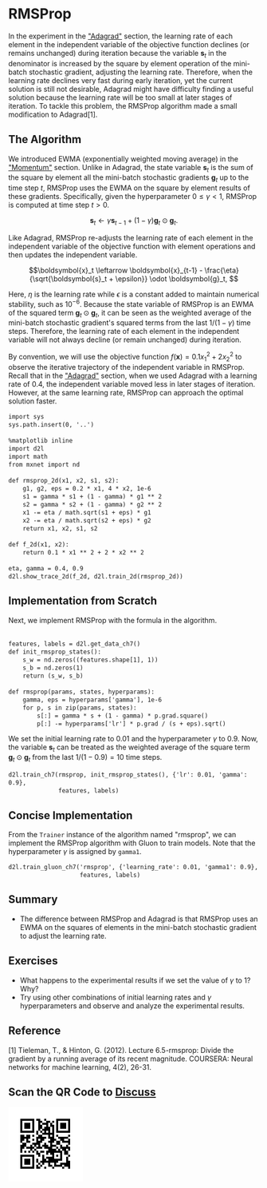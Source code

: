 # RMSProp

In the experiment in the ["Adagrad"](adagrad.md) section, the learning rate of each element in the independent variable of the objective function declines (or remains unchanged) during iteration because the variable $\boldsymbol{s}_t$ in the denominator is increased by the square by element operation of the mini-batch stochastic gradient, adjusting the learning rate. Therefore, when the learning rate declines very fast during early iteration, yet the current solution is still not desirable, Adagrad might have difficulty finding a useful solution because the learning rate will be too small at later stages of iteration. To tackle this problem, the RMSProp algorithm made a small modification to Adagrad[1].

## The Algorithm

We introduced EWMA (exponentially weighted moving average) in the ["Momentum"](momentum.md) section. Unlike in Adagrad, the state variable $\boldsymbol{s}_t$ is the sum of the square by element all the mini-batch stochastic gradients $\boldsymbol{g}_t$ up to the time step $t$, RMSProp uses the EWMA on the square by element results of these gradients. Specifically, given the hyperparameter $0 \leq \gamma < 1$, RMSProp is computed at time step $t>0$.

$$\boldsymbol{s}_t \leftarrow \gamma \boldsymbol{s}_{t-1} + (1 - \gamma) \boldsymbol{g}_t \odot \boldsymbol{g}_t. $$

Like Adagrad, RMSProp re-adjusts the learning rate of each element in the independent variable of the objective function with element operations and then updates the independent variable.

$$\boldsymbol{x}_t \leftarrow \boldsymbol{x}_{t-1} - \frac{\eta}{\sqrt{\boldsymbol{s}_t + \epsilon}} \odot \boldsymbol{g}_t, $$

Here, $\eta$ is the learning rate while $\epsilon$ is a constant added to maintain numerical stability, such as $10^{-6}$. Because the state variable of RMSProp is an EWMA of the squared term $\boldsymbol{g}_t \odot \boldsymbol{g}_t$, it can be seen as the weighted average of the mini-batch stochastic gradient's squared terms from the last $1/(1-\gamma)$ time steps. Therefore, the learning rate of each element in the independent variable will not always decline (or remain unchanged) during iteration.

By convention, we will use the objective function $f(\boldsymbol{x})=0.1x_1^2+2x_2^2$ to observe the iterative trajectory of the independent variable in RMSProp. Recall that in the ["Adagrad"](adagrad.md) section, when we used Adagrad with a learning rate of 0.4, the independent variable moved less in later stages of iteration. However, at the same learning rate, RMSProp can approach the optimal solution faster.

```{.python .input  n=3}
import sys
sys.path.insert(0, '..')

%matplotlib inline
import d2l
import math
from mxnet import nd

def rmsprop_2d(x1, x2, s1, s2):
    g1, g2, eps = 0.2 * x1, 4 * x2, 1e-6
    s1 = gamma * s1 + (1 - gamma) * g1 ** 2
    s2 = gamma * s2 + (1 - gamma) * g2 ** 2
    x1 -= eta / math.sqrt(s1 + eps) * g1
    x2 -= eta / math.sqrt(s2 + eps) * g2
    return x1, x2, s1, s2

def f_2d(x1, x2):
    return 0.1 * x1 ** 2 + 2 * x2 ** 2

eta, gamma = 0.4, 0.9
d2l.show_trace_2d(f_2d, d2l.train_2d(rmsprop_2d))
```

## Implementation from Scratch

Next, we implement RMSProp with the formula in the algorithm.

```{.python .input  n=22}

features, labels = d2l.get_data_ch7()
def init_rmsprop_states():
    s_w = nd.zeros((features.shape[1], 1))
    s_b = nd.zeros(1)
    return (s_w, s_b)

def rmsprop(params, states, hyperparams):
    gamma, eps = hyperparams['gamma'], 1e-6
    for p, s in zip(params, states):
        s[:] = gamma * s + (1 - gamma) * p.grad.square()
        p[:] -= hyperparams['lr'] * p.grad / (s + eps).sqrt()
```

We set the initial learning rate to 0.01 and the hyperparameter $\gamma$ to 0.9. Now, the variable $\boldsymbol{s}_t$ can be treated as the weighted average of the square term $\boldsymbol{g}_t \odot \boldsymbol{g}_t$ from the last $1/(1-0.9) = 10$ time steps.

```{.python .input  n=24}
d2l.train_ch7(rmsprop, init_rmsprop_states(), {'lr': 0.01, 'gamma': 0.9},
              features, labels)
```

## Concise Implementation

From the `Trainer` instance of the algorithm named "rmsprop", we can implement the RMSProp algorithm with Gluon to train models. Note that the hyperparameter $\gamma$ is assigned by `gamma1`.

```{.python .input  n=29}
d2l.train_gluon_ch7('rmsprop', {'learning_rate': 0.01, 'gamma1': 0.9},
                    features, labels)
```

## Summary

* The difference between RMSProp and Adagrad is that RMSProp uses an EWMA on the squares of elements in the mini-batch stochastic gradient to adjust the learning rate.

## Exercises

* What happens to the experimental results if we set the value of $\gamma$ to 1? Why?
* Try using other combinations of initial learning rates and $\gamma$ hyperparameters and observe and analyze the experimental results.




## Reference

[1] Tieleman, T., & Hinton, G. (2012). Lecture 6.5-rmsprop: Divide the gradient by a running average of its recent magnitude. COURSERA: Neural networks for machine learning, 4(2), 26-31.

## Scan the QR Code to [Discuss](https://discuss.mxnet.io/t/2376)

![](../img/qr_rmsprop.svg)
